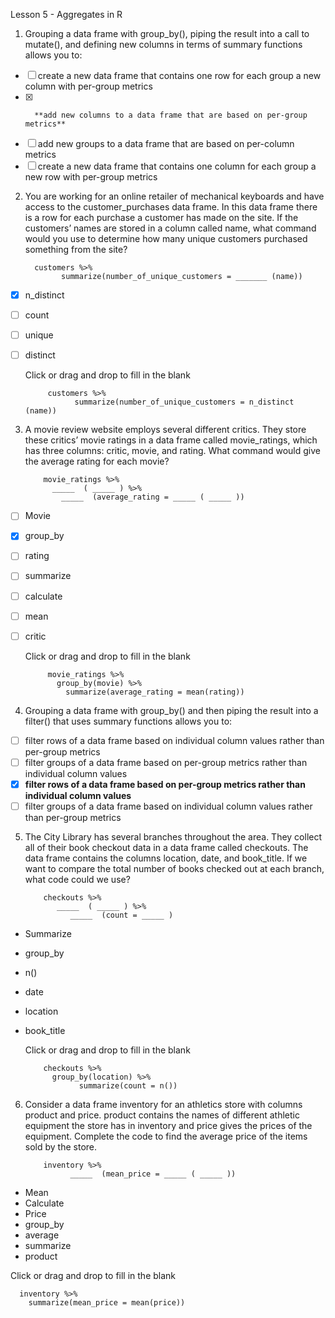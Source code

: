 Lesson 5 - Aggregates in R

1.	Grouping a data frame with group_by(), piping the result into a call to mutate(), and defining new columns in terms of summary functions allows you to:
-  [ ]	create a new data frame that contains one row for each group a new column with per-group metrics
-  [x]       **add new columns to a data frame that are based on per-group metrics**
-  [ ]	add new groups to a data frame that are based on per-column metrics
-  [ ]	create a new data frame that contains one column for each group a new row with per-group metrics

2.	You are working for an online retailer of mechanical keyboards and have access to the customer_purchases data frame. In this data frame there is a row for each purchase a customer has made on the site. If the customers’ names are stored in a column called name, what command would you use to determine how many unique customers purchased something from the site?

      
  	      customers %>%
  	            summarize(number_of_unique_customers = _______ (name))

-  [x]	n_distinct
-  [ ]	count
-  [ ]	unique
-  [ ]	distinct

      Click or drag and drop to fill in the blank

            customers %>%
                  summarize(number_of_unique_customers = n_distinct (name))

3.	A movie review website employs several different critics. They store these critics’ movie ratings in a data frame called movie_ratings, which has three columns: critic, movie, and rating. What command would give the average rating for each movie?

            movie_ratings %>%
              _____  ( _____ ) %>%
                _____  (average_rating = _____ ( _____ ))

-  [ ]	Movie
-  [x]	group_by
-  [ ]	rating
-  [ ]	summarize
-  [ ]	calculate
-  [ ]	mean
-  [ ]	critic

      Click or drag and drop to fill in the blank

            movie_ratings %>%
              group_by(movie) %>%
       			summarize(average_rating = mean(rating))

4.	Grouping a data frame with group_by() and then piping the result into a filter() that uses summary functions allows you to:
-  [ ]	filter rows of a data frame based on individual column values rather than per-group metrics
-  [ ]	filter groups of a data frame based on per-group metrics rather than individual column values
-  [x]	**filter rows of a data frame based on per-group metrics rather than individual column values**
-  [ ]	filter groups of a data frame based on individual column values rather than per-group metrics

5.	The City Library has several branches throughout the area. They collect all of their book checkout data in a data frame called checkouts. The data frame contains the columns location, date, and book_title. If we want to compare the total number of books checked out at each branch, what code could we use?

            checkouts %>%
               _____  ( _____ ) %>%
                  _____  (count = _____ )

-	Summarize
-	group_by
-	n()
-	date
-	location
-	book_title

      Click or drag and drop to fill in the blank

            checkouts %>%
              group_by(location) %>%
                    summarize(count = n())
   
6.	Consider a data frame inventory for an athletics store with columns product and price. product contains the names of different athletic equipment the store has in inventory and price gives the prices of the equipment. Complete the code to find the average price of the items sold by the store.

            inventory %>%
                  _____  (mean_price = _____ ( _____ ))

-	Mean
-	Calculate
-	Price
-	group_by
-	average
-	summarize
-	product


Click or drag and drop to fill in the blank

      inventory %>%
  		summarize(mean_price = mean(price))
